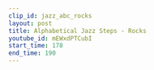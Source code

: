 ```yaml
---
clip_id: jazz_abc_rocks
layout: post
title: Alphabetical Jazz Steps - Rocks
youtube_id: mEWxdPTCubI
start_time: 178
end_time: 190
---
```


